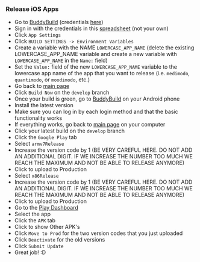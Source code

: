 ### Release iOS Apps

- Go to [BuddyBuild](https://dashboard.buddybuild.com/apps/58544b2c77b9870100027394) (credentials [here](https://docs.google.com/spreadsheets/d/1v_u6g6YHWxyrLqNeHMVg-C20MxOc7n1NepB3X6plVAY/edit?userstoinvite=quantimodo.chrome@gmail.com&ts=58ac6d3a#gid=2130660029))
- Sign in with the credentials in this [spreadsheet](https://docs.google.com/spreadsheets/d/1v_u6g6YHWxyrLqNeHMVg-C20MxOc7n1NepB3X6plVAY/edit?userstoinvite=quantimodo.chrome@gmail.com&ts=58ac6d3a#gid=2130660029) (not your own)
- Click `App Settings`
- Click `BUILD SETTINGS -> Environment Variables`
- Create a variable with the NAME `LOWERCASE_APP_NAME` (delete the existing LOWERCASE_APP_NAME variable and create a new variable with `LOWERCASE_APP_NAME` in the `Name:` field)
- Set the `Value:` field of the new `LOWERCASE_APP_NAME` variable to the lowercase app name of the app that you want to release (i.e. `medimodo`, `quantimodo`, or `moodimodo`, etc.)
- Go back to [main page](https://dashboard.buddybuild.com/apps/58544b2c77b9870100027394)
- Click `Build Now` on the `develop` branch
- Once your build is green, go to [BuddyBuild](https://dashboard.buddybuild.com/apps/58544b2c77b9870100027394) on your Android phone
- Install the latest version
- Make sure you can log in by each login method and that the basic functionality works
- If everything works, go back to [main page](https://dashboard.buddybuild.com/apps/58544b2c77b9870100027394) on your computer
- Click your latest build on the `develop` branch
- Click the `Google Play` tab
- Select `armv7Release`
- Increase the version code by 1 (BE VERY CAREFUL HERE. DO NOT ADD AN ADDITIONAL DIGIT. IF WE INCREASE THE NUMBER TOO MUCH WE REACH THE MAXIMUM AND NOT BE ABLE TO RELEASE ANYMORE)
- Click to upload to Production
- Select `x86Release`
- Increase the version code by 1 (BE VERY CAREFUL HERE. DO NOT ADD AN ADDITIONAL DIGIT. IF WE INCREASE THE NUMBER TOO MUCH WE REACH THE MAXIMUM AND NOT BE ABLE TO RELEASE ANYMORE)
- Click to upload to Production
- Go to the [Play Dashboard](https://play.google.com/apps/publish)
- Select the app
- Click the `APK` tab
- Click to show Other APK's
- Click `Move to Prod` for the two version codes that you just uploaded
- Click `Deactivate` for the old versions
- Click `Submit Update`
- Great job!  :D